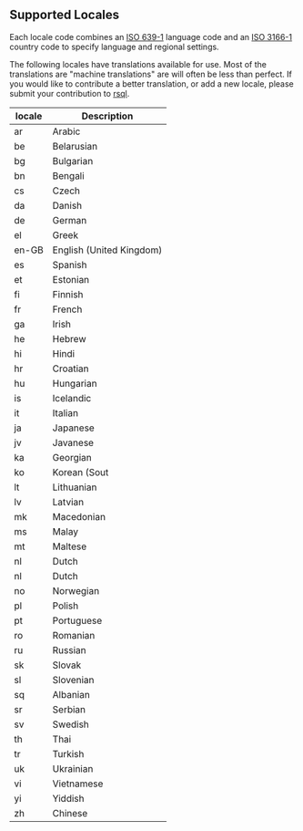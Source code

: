 ## Supported Locales

Each locale code combines an [ISO 639-1](https://www.iso.org/iso-639-language-code) language code and an
[ISO 3166-1](https://www.iso.org/iso-3166-country-codes.html) country code to specify language and regional
settings.

The following locales have translations available for use. Most of the translations are "machine translations" are will
often be less than perfect. If you would like to contribute a better translation, or add a new locale, please submit
your contribution to [rsql](https://github.com/theseus-rs/rsql).

| locale | Description              |
|--------|--------------------------|
| ar     | Arabic                   |
| be     | Belarusian               |
| bg     | Bulgarian                |
| bn     | Bengali                  |
| cs     | Czech                    |
| da     | Danish                   |
| de     | German                   |
| el     | Greek                    |
| en-GB  | English (United Kingdom) |
| es     | Spanish                  |
| et     | Estonian                 |
| fi     | Finnish                  |
| fr     | French                   |
| ga     | Irish                    |
| he     | Hebrew                   |
| hi     | Hindi                    |
| hr     | Croatian                 |
| hu     | Hungarian                |
| is     | Icelandic                |
| it     | Italian                  |
| ja     | Japanese                 |
| jv     | Javanese                 |
| ka     | Georgian                 |
| ko     | Korean (Sout             |
| lt     | Lithuanian               |
| lv     | Latvian                  |
| mk     | Macedonian               |
| ms     | Malay                    |
| mt     | Maltese                  |
| nl     | Dutch                    |
| nl     | Dutch                    |
| no     | Norwegian                |
| pl     | Polish                   |
| pt     | Portuguese               |
| ro     | Romanian                 |
| ru     | Russian                  |
| sk     | Slovak                   |
| sl     | Slovenian                |
| sq     | Albanian                 |
| sr     | Serbian                  |
| sv     | Swedish                  |
| th     | Thai                     |
| tr     | Turkish                  |
| uk     | Ukrainian                |
| vi     | Vietnamese               |
| yi     | Yiddish                  |
| zh     | Chinese                  |
